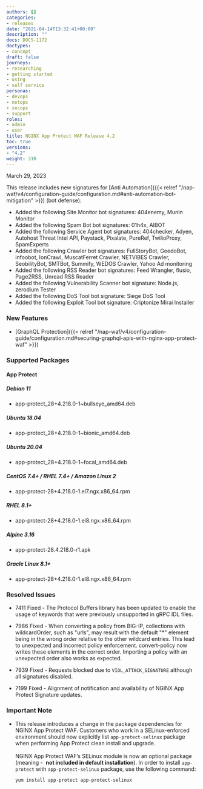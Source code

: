 ```yaml
---
authors: []
categories:
- releases
date: "2021-04-14T13:32:41+00:00"
description: ""
docs: DOCS-1172
doctypes:
- concept
draft: false
journeys:
- researching
- getting started
- using
- self service
personas:
- devops
- netops
- secops
- support
roles:
- admin
- user
title: NGINX App Protect WAF Release 4.2
toc: true
versions:
- "4.2"
weight: 310
---
```


March 29, 2023

This release includes new signatures for [Anti Automation]({{< relref "/nap-waf/v4/configuration-guide/configuration.md#anti-automation-bot-mitigation" >}}) (bot defense):

- Added the following Site Monitor bot signatures: 404enemy, Munin Monitor
- Added the following Spam Bot bot signatures: 01h4x, AIBOT 
- Added the following Service Agent bot signatures: 404checker, Adyen, Autohost Threat Intel API, Paystack, Pixalate, PureRef, TwilioProxy, SpamExperts 
- Added the following Crawler bot signatures: FullStoryBot, GeedoBot, infoobot, IonCrawl, MuscatFerret Crawler, NETVIBES Crawler, SeobilityBot, SMTBot, Summify, WEDOS Crawler, Yahoo Ad monitoring
- Added the following RSS Reader bot signatures: Feed Wrangler, flusio, Page2RSS, Unread RSS Reader
- Added the following Vulnerability Scanner bot signature: Node.js, zerodium Tester
- Added the following DoS Tool bot signature: Siege DoS Tool
- Added the following Exploit Tool bot signature: Criptonize Mirai Installer


### New Features

- [GraphQL Protection]({{< relref  "/nap-waf/v4/configuration-guide/configuration.md#securing-graphql-apis-with-nginx-app-protect-waf" >}})

### Supported Packages

#### App Protect

##### Debian 11

- app-protect_28+4.218.0-1~bullseye_amd64.deb

##### Ubuntu 18.04

- app-protect_28+4.218.0-1~bionic_amd64.deb

##### Ubuntu 20.04

- app-protect_28+4.218.0-1~focal_amd64.deb

##### CentOS 7.4+ / RHEL 7.4+ / Amazon Linux 2

- app-protect-28+4.218.0-1.el7.ngx.x86_64.rpm

##### RHEL 8.1+

- app-protect-28+4.218.0-1.el8.ngx.x86_64.rpm

##### Alpine 3.16

- app-protect-28.4.218.0-r1.apk

##### Oracle Linux 8.1+

- app-protect-28+4.218.0-1.el8.ngx.x86_64.rpm


### Resolved Issues

- 7411 Fixed - The Protocol Buffers library has been updated to enable the usage of keywords that were previously unsupported in gRPC IDL files.

- 7986 Fixed - When converting a policy from BIG-IP, collections with wildcardOrder, such as "urls", may result with the default "*" element being in the wrong order relative to the other wildcard entries. This lead to unexpected and incorrect policy enforcement.
convert-policy now writes these elements in the correct order. Importing a policy with an unexpected order also works as expected.

- 7939 Fixed - Requests blocked due to `VIOL_ATTACK_SIGNATURE` although all signatures disabled.

- 7199 Fixed - Alignment of notification and availability of NGINX App Protect Signature updates. 


### **Important Note**

- This release introduces a change in the package dependencies for NGINX App Protect WAF. Customers who work in a SELinux-enforced environment should now explicitly list `app-protect-selinux` package when performing App Protect clean install and upgrade.<br><br>
NGINX App Protect WAF’s SELinux module is now an optional package (meaning -  **not included in default installation**). In order to install `app-protect` with `app-protect-selinux` package, use the following command:<br>

  ```shell
  yum install app-protect app-protect-selinux
  ```

